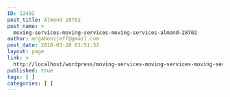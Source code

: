 ```yaml
---
ID: 12402
post_title: Almond 28702
post_name: >
  moving-services-moving-services-moving-services-almond-28702
author: mrgabonijeff@gmail.com
post_date: 2018-03-28 01:51:32
layout: page
link: >
  http://localhost/wordpress/moving-services-moving-services-moving-services-almond-28702/
published: true
tags: [ ]
categories: [ ]
---
```

